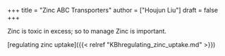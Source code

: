 +++
title = "Zinc ABC Transporters"
author = ["Houjun Liu"]
draft = false
+++

Zinc is toxic in excess; so to manage Zinc is important.

[regulating zinc uptake]({{< relref "KBhregulating_zinc_uptake.md" >}})